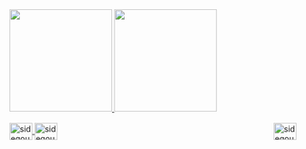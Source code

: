 <div>
  <a href="https://github.com/sidegouth">
    <img height="180em" src="https://github-readme-stats.vercel.app/api?username=sidegouth&show_icons=false&theme=dracula&include_all_commits=true&count_private=true"/>
    <img height="180em" src="https://github-readme-stats.vercel.app/api/top-langs/?username=sidegouth&layout=compact&langs_count=16&theme=dark"/>
</div>

<div style="display: inline_block"><br>
    <img align="center" alt="sidegouth" height="30" width="40" src="https://raw.githubusercontent.com/devicons/master/icons/bash/bash-original.svg"/>
    <img align="center" alt="sidegouth" height="30" width="40" src="https://raw.githubusercontent.com/devicons/master/icons/linux/linux-original.svg"/>
    <img align="right" alt="sidegouth" height="30" width="40" src="https://raw.githubusercontent.com/devicons/master/icons/c/c-original.svg"/>
</div>
